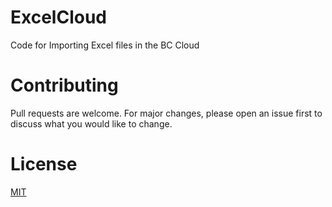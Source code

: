 # ExcelCloud
Code for Importing Excel files in the BC Cloud

# Contributing
Pull requests are welcome. For major changes, please open an issue first to discuss what you would like to change.

# License
[MIT](https://choosealicense.com/licenses/mit/)
